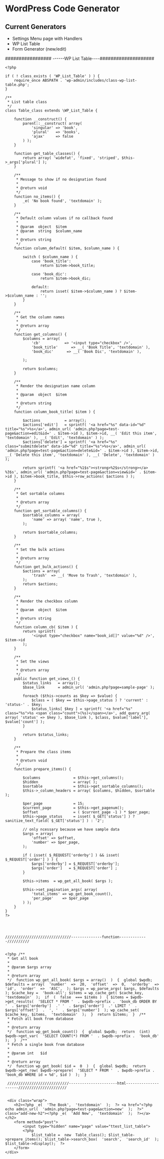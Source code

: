 # WordPress Code Generator

## Current Generators

 * Settings Menu page with Handlers
 * WP List Table
 * Form Generator (new/edit)


################# ------WP List Table----####################

 
    
    <?php
    
    if ( ! class_exists ( 'WP_List_Table' ) ) {
        require_once ABSPATH . 'wp-admin/includes/class-wp-list-table.php';
    }
    
    /**
     * List table class
     */
    class Table_class extends \WP_List_Table {
    
        function __construct() {
            parent::__construct( array(
                'singular' => 'book',
                'plural'   => 'books',
                'ajax'     => false
            ) );
        }
    
        function get_table_classes() {
            return array( 'widefat', 'fixed', 'striped', $this->_args['plural'] );
        }
    
        /**
         * Message to show if no designation found
         *
         * @return void
         */
        function no_items() {
            _e( 'No book found', 'textdomain' );
        }
    
        /**
         * Default column values if no callback found
         *
         * @param  object  $item
         * @param  string  $column_name
         *
         * @return string
         */
        function column_default( $item, $column_name ) {
    
            switch ( $column_name ) {
                case 'book_title':
                    return $item->book_title;
    
                case 'book_dic':
                    return $item->book_dic;
    
                default:
                    return isset( $item->$column_name ) ? $item->$column_name : '';
            }
        }
    
        /**
         * Get the column names
         *
         * @return array
         */
        function get_columns() {
            $columns = array(
                'cb'           => '<input type="checkbox" />',
                'book_title'      => __( 'Book Title', 'textdomain' ),
                'book_dic'      => __( 'Book Dic', 'textdomain' ),
    
            );
    
            return $columns;
        }
    
        /**
         * Render the designation name column
         *
         * @param  object  $item
         *
         * @return string
         */
        function column_book_title( $item ) {
    
            $actions           = array();
            $actions['edit']   = sprintf( '<a href="%s" data-id="%d" title="%s">%s</a>', admin_url( 'admin.php?page=test-page&action=edit&id=' . $item->id ), $item->id, __( 'Edit this item', 'textdomain' ), __( 'Edit', 'textdomain' ) );
            $actions['delete'] = sprintf( '<a href="%s" class="submitdelete" data-id="%d" title="%s">%s</a>', admin_url( 'admin.php?page=test-page&action=delete&id=' . $item->id ), $item->id, __( 'Delete this item', 'textdomain' ), __( 'Delete', 'textdomain' ) );
    
            return sprintf( '<a href="%1$s"><strong>%2$s</strong></a> %3$s', admin_url( 'admin.php?page=test-page&action=view&id=' . $item->id ), $item->book_title, $this->row_actions( $actions ) );
        }
    
        /**
         * Get sortable columns
         *
         * @return array
         */
        function get_sortable_columns() {
            $sortable_columns = array(
                'name' => array( 'name', true ),
            );
    
            return $sortable_columns;
        }
    
        /**
         * Set the bulk actions
         *
         * @return array
         */
        function get_bulk_actions() {
            $actions = array(
                'trash'  => __( 'Move to Trash', 'textdomain' ),
            );
            return $actions;
        }
    
        /**
         * Render the checkbox column
         *
         * @param  object  $item
         *
         * @return string
         */
        function column_cb( $item ) {
            return sprintf(
                '<input type="checkbox" name="book_id[]" value="%d" />', $item->id
            );
        }
    
        /**
         * Set the views
         *
         * @return array
         */
        public function get_views_() {
            $status_links   = array();
            $base_link      = admin_url( 'admin.php?page=sample-page' );
    
            foreach ($this->counts as $key => $value) {
                $class = ( $key == $this->page_status ) ? 'current' : 'status-' . $key;
                $status_links[ $key ] = sprintf( '<a href="%s" class="%s">%s <span class="count">(%s)</span></a>', add_query_arg( array( 'status' => $key ), $base_link ), $class, $value['label'], $value['count'] );
            }
    
            return $status_links;
        }
    
        /**
         * Prepare the class items
         *
         * @return void
         */
        function prepare_items() {
    
            $columns               = $this->get_columns();
            $hidden                = array( );
            $sortable              = $this->get_sortable_columns();
            $this->_column_headers = array( $columns, $hidden, $sortable );
    
            $per_page              = 15;
            $current_page          = $this->get_pagenum();
            $offset                = ( $current_page -1 ) * $per_page;
            $this->page_status     = isset( $_GET['status'] ) ? sanitize_text_field( $_GET['status'] ) : '2';
    
            // only ncessary because we have sample data
            $args = array(
                'offset' => $offset,
                'number' => $per_page,
            );
    
            if ( isset( $_REQUEST['orderby'] ) && isset( $_REQUEST['order'] ) ) {
                $args['orderby'] = $_REQUEST['orderby'];
                $args['order']   = $_REQUEST['order'] ;
            }
    
            $this->items  = wp_get_all_book( $args );
    
            $this->set_pagination_args( array(
                'total_items' => wp_get_book_count(),
                'per_page'    => $per_page
            ) );
        }
    }
    ?>
    
    
    
    
    //////////////////////////////--------------function-------------//////////
    

    <?php /**
     * Get all book
     *
     * @param $args array
     *
     * @return array
     */  function wp_get_all_book( $args = array()  )  {  global $wpdb; $defaults = array(  'number'  =>  20,  'offset'  =>  0,  'orderby'  =>  'id',  'order'  =>  'ASC',  ); $args = wp_parse_args( $args, $defaults ); $cache_key =  'book-all'; $items = wp_cache_get( $cache_key,  'textdomain'  );  if  (  false  === $items )  { $items = $wpdb->get_results(  'SELECT * FROM '  . $wpdb->prefix .  'book_db ORDER BY '  . $args['orderby']  .' '  . $args['order']  .' LIMIT '  . $args['offset']  .  ', '  . $args['number']  ); wp_cache_set( $cache_key, $items,  'textdomain'  );  }  return $items;  }  /**
     * Fetch all book from database
     *
     * @return array
     */  function wp_get_book_count()  {  global $wpdb;  return  (int) $wpdb->get_var(  'SELECT COUNT(*) FROM '  . $wpdb->prefix .  'book_db'  );  }  /**
     * Fetch a single book from database
     *
     * @param int   $id
     *
     * @return array
     */  function wp_get_book( $id =  0  )  {  global $wpdb;  return $wpdb->get_row( $wpdb->prepare(  'SELECT * FROM '  . $wpdb->prefix .  'book_db WHERE id = %d', $id )  );  }
     
     ////////////////////////////----------------------html---------------------//////////////////////
     
     
     <div class="wrap">
        <h2><?php _e(  'The Book',  'textdomain'  );  ?> <a href="<?php echo admin_url(  'admin.php?page=test-page&action=new'  );  ?>" class="add-new-h2"><?php _e(  'Add New',  'textdomain'  );  ?></a></h2>
        <form method="post">
            <input type="hidden" name="page" value="ttest_list_table">
            <?php
                $list_table =  new  Table_class(); $list_table->prepare_items(); $list_table->search_box(  'search',  'search_id'  ); $list_table->display();  ?>
        </form>
    </div>

